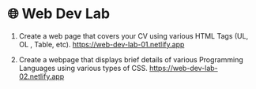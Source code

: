# 🌐 Web Dev Lab

1. Create a web page that covers your CV using various HTML Tags (UL, OL , Table, etc).
https://web-dev-lab-01.netlify.app

2. Create a webpage that displays brief details of various Programming Languages using
   various types of CSS.
https://web-dev-lab-02.netlify.app
